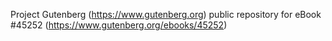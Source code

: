 Project Gutenberg (https://www.gutenberg.org) public repository for eBook #45252 (https://www.gutenberg.org/ebooks/45252)
